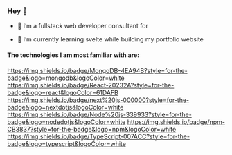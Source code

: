 ### Hey 👋

- 🔭 I’m a fullstack web developer consultant for <Salt />

- 🌱 I’m currently learning svelte while building my portfolio website

#### The technologies I am most familiar with are:
https://img.shields.io/badge/MongoDB-4EA94B?style=for-the-badge&logo=mongodb&logoColor=white
https://img.shields.io/badge/React-20232A?style=for-the-badge&logo=react&logoColor=61DAFB
https://img.shields.io/badge/next%20js-000000?style=for-the-badge&logo=nextdotjs&logoColor=white
https://img.shields.io/badge/Node%20js-339933?style=for-the-badge&logo=nodedotjs&logoColor=white
https://img.shields.io/badge/npm-CB3837?style=for-the-badge&logo=npm&logoColor=white
https://img.shields.io/badge/TypeScript-007ACC?style=for-the-badge&logo=typescript&logoColor=white
